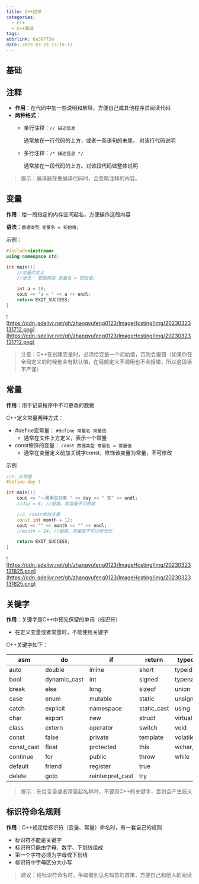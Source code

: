 ```yaml
---
title: C++初识
categories:
  - C++
  - C++基础
tags:
abbrlink: 6a30773a
date: 2023-03-23 13:15:12
---
```

## 基础

## 注释

- **作用**：在代码中加一些说明和解释，方便自己或其他程序员阅读代码
- **两种格式**：
    - 单行注释：`// 描述信息`
        
        通常放在一行代码的上方，或者一条语句的末尾。 对该行代码说明
        
    - 多行注释：`/* 描述信息 */`
        
        通常放在一段代码的上方。对该段代码做整体说明
        

> 提示：编译器在做编译代码时，会忽略注释的内容。
> 

## 变量

**作用**：给一段指定的内存空间起名，方便操作这段内容

**语法**：`数据类型 变量名 = 初始值;`

示例：

```cpp
#include<iostream>
using namespace std;

int main(){
	//变量的定义
	//语法： 数据类型 变量名 = 初始值;

	int a = 10;
	cout << "a = " << a << endl;
	return EXIT_SUCCESS;
}
```

![https://cdn.jsdelivr.net/gh/zhangyufeng0123/ImageHosting/img/20230323131712.png](https://cdn.jsdelivr.net/gh/zhangyufeng0123/ImageHosting/img/20230323131712.png)

> 注意：C++在创建变量时，必须给变量一个初始值，否则会报错（如果你在全局定义的时候他会有默认值，在局部定义不调用也不会报错，所以这段话不严谨）
> 

## 常量

**作用**：用于记录程序中不可更改的数据

C++定义常量两种方式：

- #define宏常量： `#define 常量名 常量值`
    - 通常在文件上方定义，表示一个常量
- const修饰的变量： `const 数据类型 常量名 = 常量值`
    - 通常在变量定义前加关键字const，修饰该变量为常量，不可修改

示例

```cpp
//1、宏常量
#define day 7

int main(){
	cout << "一周里总共有 " << day << " 天" << endl;
	//day = 8; //报错，宏常量不可修改

	//2、const修饰变量
	const int month = 12;
	cout << "" << month << "" << endl;
	//month = 24; //报错，常量是不可以修改的

	return EXIT_SUCCESS;
}
```

![https://cdn.jsdelivr.net/gh/zhangyufeng0123/ImageHosting/img/20230323131825.png](https://cdn.jsdelivr.net/gh/zhangyufeng0123/ImageHosting/img/20230323131825.png)

## 关键字

**作用**：关键字是C++中预先保留的单词（标识符）

- 在定义变量或者常量时，不能使用关键字

C++关键字如下：

| asm | do | if | return | typedef |
| --- | --- | --- | --- | --- |
| auto | double | inline | short | typeid |
| bool | dynamic_cast | int | signed | typename |
| break | else | long | sizeof | union |
| case | enum | mutable | static | unsigned |
| catch | explicit | namespace | static_cast | using |
| char | export | new | struct | virtual |
| class | extern | operator | switch | void |
| const | false | private | template | volatile |
| const_cast | float | protected | this | wchar_t |
| continue | for | public | throw | while |
| default | friend | register | true |  |
| delete | goto | reinterpret_cast | try |  |

> 提示：在给变量或者常量起名称时，不要用C++的关键字，否则会产生歧义
> 

## 标识符命名规则

**作用**：C++规定给标识符（变量、常量）命名时，有一套自己的规则

- 标识符不能是关键字
- 标识符只能由字母、数字、下划线组成
- 第一个字符必须为字母或下划线
- 标识符中字母区分大小写

> 建议：给标识符命名时，争取做到见名知意的效果，方便自己和他人的阅读
>